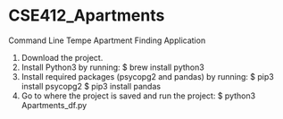 # CSE412_Apartments
Command Line Tempe Apartment Finding Application

1. Download the project.
2. Install Python3 by running:
	$ brew install python3
3. Install required packages (psycopg2 and pandas) by running:
	$ pip3 install psycopg2
	$ pip3 install pandas
4. Go to where the project is saved and run the project:
	$ python3 Apartments_df.py
